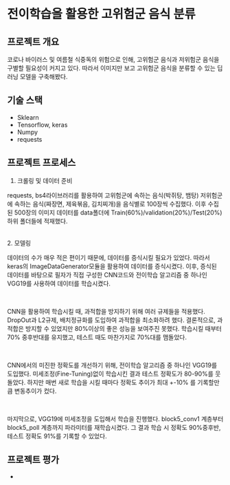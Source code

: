 # 전이학습을 활용한 고위험군 음식 분류

## 프로젝트 개요
<p> 코로나 바이러스 및 여름철 식중독의 위험으로 인해, 고위험군 음식과 저위험군 음식을 구별할 필요성이 커지고 있다. 따라서 이미지만 보고 고위험군 음식을 분류할 수 있는 딥러닝 모델을 구축해봤다.</p>

## 기술 스택
<ul>
  <li>Sklearn</li>
  <li>Tensorflow, keras</li>
  <li>Numpy</li>
  <li>requests</li>
</ul> 

## 프로젝트 프로세스
1. 크롤링 및 데이터 준비 
<p> requests, bs4라이브러리를 활용하여 고위험군에 속하는 음식(박쥐탕, 뱀탕) 저위험군에 속하는 음식(짜장면, 제육볶음, 김치찌개)을 음식별로 100장씩 수집했다. 이후 수집된 500장의 이미지 데이터를 data폴더에 Train(60%)/validation(20%)/Test(20%) 하위 폴더들에 적재했다. </p>
<br />
2. 모델링
<p> 데이터의 수가 매우 적은 편이기 때문에, 데이터를 증식시킬 필요가 있었다. 따라서 keras의 ImageDataGenerator모듈을 활용하여 데이터를 증식시켰다.
    이후, 증식된 데이터를 바탕으로 필자가 직접 구성한 CNN코드와 전이학습 알고리즘 중 하나인 VGG19를 사용하여 데이터를 학습시켰다.</p>
<br />
<p>CNN을 활용하여 학습시킬 때, 과적합을 방지하기 위해 여러 규제들을 적용했다. DropOut과 L2규제, 배치정규화를 도입하여 과적합을 최소화하려 했다. 
    결론적으로, 과적합은 방지할 수 있었지만 80%이상의 좋은 성능을 보여주진 못했다. 학습시킬 때부터 70% 중후반대를 유지했고, 테스트 때도 마찬가지로 70%대를 맴돌았다. </p>
<br />
<p>CNN에서의 미진한 정확도를 개선하기 위해, 전이학습 알고리즘 중 하나인 VGG19를 도입했다. 미세조정(Fine-Tuning)없이 학습시킨 결과 테스트 정확도가 80-90%를 웃돌았다.
    하지만 매번 새로 학습을 시킬 때마다 정확도 추이가 최대 +-10% 를 기록할만큼 변동추이가 컸다. </p>
<br />
<p>마지막으로, VGG19에 미세조정을 도입해서 학습을 진행했다. block5_conv1 계층부터 block5_poll 계층까지 파라미터를 재학습시켰다. 그 결과 학습 시 정확도 90%중후반, 테스트 정확도 91%를
기록할 수 있었다.</p>

## 프로젝트 평가
<ul>
  <li></li>
</ul> 

